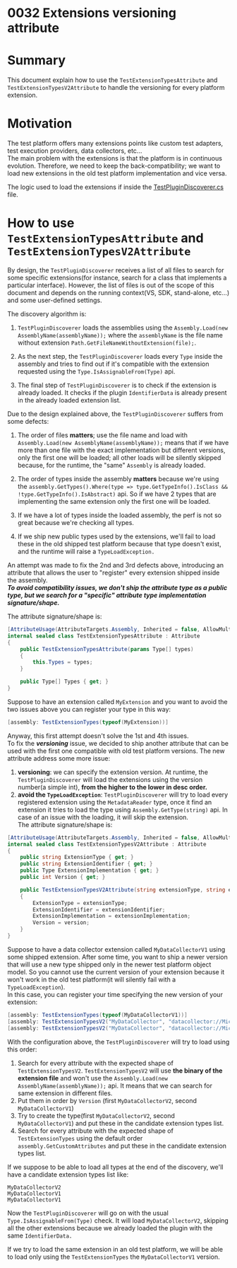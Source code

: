 # 0032 Extensions versioning attribute

# Summary
This document explain how to use the `TestExtensionTypesAttribute` and `TestExtensionTypesV2Attribute` to handle the versioning for every platform extension.

# Motivation
The test platform offers many extensions points like custom test adapters, test execution providers, data collectors, etc...   
The main problem with the extensions is that the platform is in continuous evolution. Therefore, we need to keep the back-compatibility; we want to load new extensions in the old test platform implementation and vice versa.

The logic used to load the extensions if inside the [TestPluginDiscoverer.cs](https://github.com/microsoft/vstest/blob/main/src/Microsoft.TestPlatform.Common/ExtensionFramework/TestPluginDiscoverer.cs) file.  

# How to use `TestExtensionTypesAttribute` and `TestExtensionTypesV2Attribute`

By design, the `TestPluginDiscoverer` receives a list of all files to search for some specific extensions(for instance, search for a class that implements a particular interface). However, the list of files is out of the scope of this document and depends on the running context(VS, SDK, stand-alone, etc...) and some user-defined settings. 

The discovery algorithm is:  
1) `TestPluginDiscoverer` loads the assemblies using the `Assembly.Load(new AssemblyName(assemblyName));` where the `assemblyName` is the file name without extension `Path.GetFileNameWithoutExtension(file);`.

2) As the next step, the `TestPluginDiscoverer` loads every `Type` inside the assembly and tries to find out if it's compatible with the extension requested using the `Type.IsAssignableFrom(Type)` api.

3) The final step of `TestPluginDiscoverer` is to check if the extension is already loaded. It checks if the plugin `IdentifierData` is already present in the already loaded extension list.

Due to the design explained above, the `TestPluginDiscoverer` suffers from some defects:

1) The order of files **matters**; use the file name and load with `Assembly.Load(new AssemblyName(assemblyName));` means that if we have more than one file with the exact implementation but different versions, only the first one will be loaded; all other loads will be silently skipped because, for the runtime, the "same" `Assembly` is already loaded.

2) The order of types inside the assembly **matters** because we're using the `assembly.GetTypes().Where(type => type.GetTypeInfo().IsClass && !type.GetTypeInfo().IsAbstract)` api. So if we have 2 types that are implementing the same extension only the first one will be loaded.  

3) If we have a lot of types inside the loaded assembly, the perf is not so great because we're checking all types.  

4) If we ship new public types used by the extensions, we'll fail to load these in the old shipped test platform because that type doesn't exist, and the runtime will raise a `TypeLoadException.`

An attempt was made to fix the 2nd and 3rd defects above, introducing an attribute that allows the user to "register" every extension shipped inside the assembly.   
***To avoid compatibility issues, we don't ship the attribute type as a public type, but we search for a "specific" attribute type implementation signature/shape.***

The attribute signature/shape is:
```cs
[AttributeUsage(AttributeTargets.Assembly, Inherited = false, AllowMultiple = false)]
internal sealed class TestExtensionTypesAttribute : Attribute
{
    public TestExtensionTypesAttribute(params Type[] types)
    {
        this.Types = types;
    }

    public Type[] Types { get; }
}
```
Suppose to have an extension called `MyExtension` and you want to avoid the two issues above you can register your type in this way:
```cs
[assembly: TestExtensionTypes(typeof(MyExtension))]
```

Anyway, this first attempt doesn't solve the 1st and 4th issues.  
To fix the ***versioning*** issue, we decided to ship another attribute that can be used with the first one compatible with old test platform versions. 
The new attribute address some more issue:
1) **versioning**: we can specify the extension version. At runtime, the `TestPluginDiscoverer` will load the extensions using the version number(a simple int), **from the higher to the lower in desc order.**  
2) **avoid the `TypeLoadException`**: `TestPluginDiscoverer` will try to load every registered extension using the `MetadataReader` type, once it find an extension it tries to load the type using `Assembly.GetType(string)` api. In case of an issue with the loading, it will skip the extension.   
The attribute signature/shape is:
```cs
[AttributeUsage(AttributeTargets.Assembly, Inherited = false, AllowMultiple = true)]
internal sealed class TestExtensionTypesV2Attribute : Attribute
{
    public string ExtensionType { get; }
    public string ExtensionIdentifier { get; }
    public Type ExtensionImplementation { get; }
    public int Version { get; }

    public TestExtensionTypesV2Attribute(string extensionType, string extensionIdentifier, Type extensionImplementation, int version)
    {
        ExtensionType = extensionType;
        ExtensionIdentifier = extensionIdentifier;
        ExtensionImplementation = extensionImplementation;
        Version = version;
    }
}
```
Suppose to have a data collector extension called `MyDataCollectorV1` using some shipped extension. 
After some time, you want to ship a newer version that will use a new type shipped only in the newer test platform object model. So you cannot use the current version of your extension because it won't work in the old test platform(it will silently fail with a `TypeLoadException`).  
In this case, you can register your time specifying the new version of your extension:
```cs
[assembly: TestExtensionTypes(typeof(MyDataCollectorV1))]
[assembly: TestExtensionTypesV2("MyDataCollector", "datacollector://Microsoft/MyLocalTest/1.0", typeof(MyDataCollectorV1), 1)]
[assembly: TestExtensionTypesV2("MyDataCollector", "datacollector://Microsoft/MyLocalTest/1.0", typeof(MyDataCollectorV2), 2)]
```
With the configuration above, the `TestPluginDiscoverer` will try to load using this order:   
1) Search for every attribute with the expected shape of `TestExtensionTypesV2`. `TestExtensionTypesV2` will use **the binary of the extension file** and won't use the `Assembly.Load(new AssemblyName(assemblyName));` api. It means that we can search for same extension in different files.
2) Put them in order by `Version` (first `MyDataCollectorV2`, second `MyDataCollectorV1`)
3) Try to create the type(first `MyDataCollectorV2`, second `MyDataCollectorV1`) and put these in the candidate extension types list.
4) Search for every attribute with the expected shape of `TestExtensionTypes` using the default order `assembly.GetCustomAttributes` and put these in the candidate extension types list.

If we suppose to be able to load all types at the end of the discovery, we'll have a candidate extension types list like:

`MyDataCollectorV2`   
`MyDataCollectorV1`  
`MyDataCollectorV1`  

Now the `TestPluginDiscoverer` will go on with the usual `Type.IsAssignableFrom(Type)` check. It will load `MyDataCollectorV2`, skipping all the other extensions because we already loaded the plugin with the same `IdentifierData.`

If we try to load the same extension in an old test platform, we will be able to load only using the `TestExtensionTypes` the `MyDataCollectorV1` version. 

